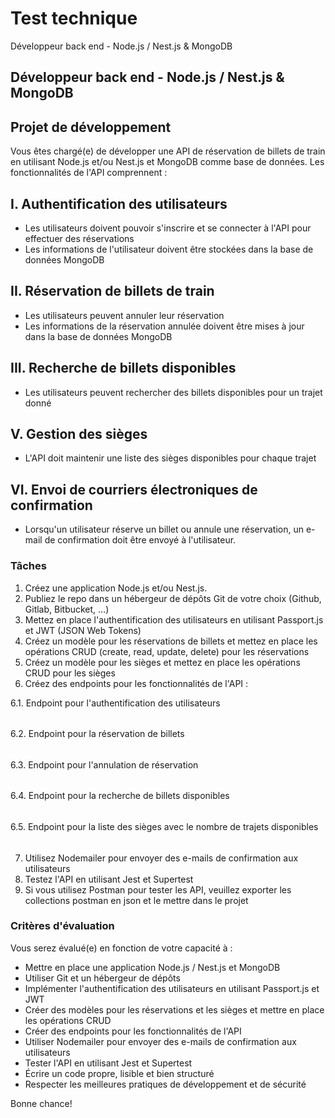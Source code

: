 
# Test technique 


Développeur back end - Node.js / Nest.js & MongoDB

## Développeur back end - Node.js / Nest.js & MongoDB
## Projet de développement

Vous êtes chargé(e) de développer une API de réservation de billets de train en utilisant Node.js et/ou Nest.js et MongoDB comme base de données. Les fonctionnalités de l'API comprennent :
## I. Authentification des utilisateurs


- Les utilisateurs doivent pouvoir s'inscrire et se connecter à l'API pour effectuer des réservations
- Les informations de l'utilisateur doivent être stockées dans la base de données MongoDB

## II. Réservation de billets de train
- Les utilisateurs peuvent annuler leur réservation
- Les informations de la réservation annulée doivent être mises à jour dans la base de données MongoDB
## III. Recherche de billets disponibles
- Les utilisateurs peuvent rechercher des billets disponibles pour un trajet donné
## V. Gestion des sièges
- L'API doit maintenir une liste des sièges disponibles pour chaque trajet
## VI. Envoi de courriers électroniques de confirmation
- Lorsqu'un utilisateur réserve un billet ou annule une réservation, un e-mail de confirmation doit être envoyé à l'utilisateur.
### Tâches
1. Créez une application Node.js et/ou Nest.js.
2. Publiez le repo dans un hébergeur de dépôts Git de votre choix (Github, Gitlab, Bitbucket, …)
3. Mettez en place l'authentification des utilisateurs en utilisant Passport.js et JWT (JSON Web Tokens)
4. Créez un modèle pour les réservations de billets et mettez en place les opérations CRUD (create, read, update, delete) pour les réservations
5. Créez un modèle pour les sièges et mettez en place les opérations CRUD pour les sièges
6. Créez des endpoints pour les fonctionnalités de l'API :

6.1. Endpoint pour l'authentification des utilisateurs 
######
6.2. Endpoint pour la réservation de billets
######
6.3. Endpoint pour l'annulation de réservation
######
6.4. Endpoint pour la recherche de billets disponibles
######
6.5. Endpoint pour la liste des sièges avec le nombre de trajets disponibles
######

7. Utilisez Nodemailer pour envoyer des e-mails de confirmation aux utilisateurs
8. Testez l'API en utilisant Jest et Supertest
9. Si vous utilisez Postman pour tester les API, veuillez exporter les collections postman en json et le mettre dans le projet
### Critères d'évaluation
Vous serez évalué(e) en fonction de votre capacité à : 
- Mettre en place une application Node.js / Nest.js et MongoDB
- Utiliser Git et un hébergeur de dépôts
- Implémenter l'authentification des utilisateurs en utilisant Passport.js et JWT
- Créer des modèles pour les réservations et les sièges et mettre en place les opérations CRUD
- Créer des endpoints pour les fonctionnalités de l'API
- Utiliser Nodemailer pour envoyer des e-mails de confirmation aux utilisateurs
- Tester l'API en utilisant Jest et Supertest
- Écrire un code propre, lisible et bien structuré
- Respecter les meilleures pratiques de développement et de sécurité

Bonne chance!
